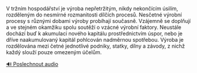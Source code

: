 
V tržním hospodářství je výroba nepřetržitým, nikdy nekončícím úsilím, rozděleným do nesmírné rozmanitosti dílčích procesů. Nesčetné výrobní procesy s různými dobami výroby probíhají současně. Vzájemně se doplňují a ve stejném okamžiku spolu soutěží o vzácné výrobní faktory. Neustále dochází buď k akumulaci nového kapitálu prostřednictvím úspor, nebo je dříve naakumulovaný kapitál pohlcován nadměrnou spotřebou. Výroba je rozdělována mezi četné jednotlivé podniky, statky, dílny a závody, z nichž každý slouží pouze omezeným účelům.

[🔊 Poslechnout audio](/data/7-paragraphs/audio/chapter_90/para_003-V-trnm-hospodstv-je-vroba-nepetritm-nikd.mp3)
